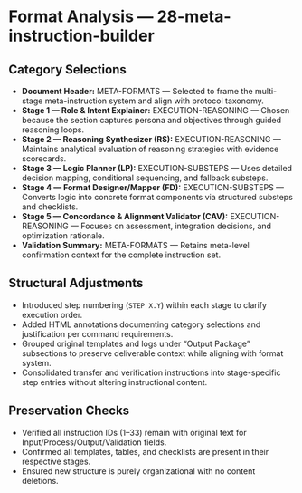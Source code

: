 # Format Analysis — 28-meta-instruction-builder

## Category Selections
- **Document Header:** META-FORMATS — Selected to frame the multi-stage meta-instruction system and align with protocol taxonomy.
- **Stage 1 — Role & Intent Explainer:** EXECUTION-REASONING — Chosen because the section captures persona and objectives through guided reasoning loops.
- **Stage 2 — Reasoning Synthesizer (RS):** EXECUTION-REASONING — Maintains analytical evaluation of reasoning strategies with evidence scorecards.
- **Stage 3 — Logic Planner (LP):** EXECUTION-SUBSTEPS — Uses detailed decision mapping, conditional sequencing, and fallback substeps.
- **Stage 4 — Format Designer/Mapper (FD):** EXECUTION-SUBSTEPS — Converts logic into concrete format components via structured substeps and checklists.
- **Stage 5 — Concordance & Alignment Validator (CAV):** EXECUTION-REASONING — Focuses on assessment, integration decisions, and optimization rationale.
- **Validation Summary:** META-FORMATS — Retains meta-level confirmation context for the complete instruction set.

## Structural Adjustments
- Introduced step numbering (`STEP X.Y`) within each stage to clarify execution order.
- Added HTML annotations documenting category selections and justification per command requirements.
- Grouped original templates and logs under “Output Package” subsections to preserve deliverable context while aligning with format system.
- Consolidated transfer and verification instructions into stage-specific step entries without altering instructional content.

## Preservation Checks
- Verified all instruction IDs (1–33) remain with original text for Input/Process/Output/Validation fields.
- Confirmed all templates, tables, and checklists are present in their respective stages.
- Ensured new structure is purely organizational with no content deletions.
